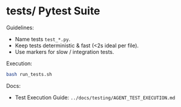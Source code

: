 <!-- Directory Index: tests/ -->
# tests/ Pytest Suite

Guidelines:
- Name tests `test_*.py`.
- Keep tests deterministic & fast (<2s ideal per file).
- Use markers for slow / integration tests.

Execution:
```bash
bash run_tests.sh
```
Docs:
- Test Execution Guide: `../docs/testing/AGENT_TEST_EXECUTION.md`
